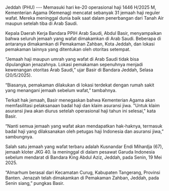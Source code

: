 Jeddah (PHU) --- Memasuki hari ke-20 operasional haji 1446 H/2025 M, Kementerian Agama (Kemenag) mencatat sebanyak 31 jemaah haji reguler wafat. Mereka meninggal dunia baik saat dalam penerbangan dari Tanah Air maupun setelah tiba di Arab Saudi.

Kepala Daerah Kerja Bandara PPIH Arab Saudi, Abdul Basir, menyampaikan bahwa seluruh jemaah yang wafat dimakamkan di Arab Saudi. Beberapa di antaranya dimakamkan di Pemakaman Zahban, Kota Jeddah, dan lokasi pemakaman lainnya yang ditentukan oleh otoritas setempat.

“Jemaah haji maupun umrah yang wafat di Arab Saudi tidak bisa dipulangkan jenazahnya. Lokasi pemakaman sepenuhnya menjadi kewenangan otoritas Arab Saudi,” ujar Basir di Bandara Jeddah, Selasa (20/5/2025).

“Biasanya, pemakaman dilakukan di lokasi terdekat dengan rumah sakit yang menangani jemaah sebelum wafat,” tambahnya.

Terkait hak jemaah, Basir menegaskan bahwa Kementerian Agama akan memfasilitasi pelaksanaan badal haji dan klaim asuransi jiwa. "Untuk klaim asuransi jiwa akan diurus setelah operasional haji tahun ini selesai," kata Basir.

“Nanti semua jemaah yang wafat akan mendapatkan hak-haknya, termasuk badal haji yang dilaksanakan oleh petugas haji Indonesia dan asuransi jiwa,” sambungnya.

Salah satu jemaah yang wafat terbaru adalah Kusnandar Endi Mihardja (67), jemaah kloter JKG 40. Ia meninggal di dalam pesawat Garuda Indonesia sebelum mendarat di Bandara King Abdul Aziz, Jeddah, pada Senin, 19 Mei 2025.

“Almarhum berasal dari Kecamatan Curug, Kabupaten Tangerang, Provinsi Banten. Jenazah telah dimakamkan di Pemakaman Zahban, Jeddah, pada Senin siang,” pungkas Basir.
